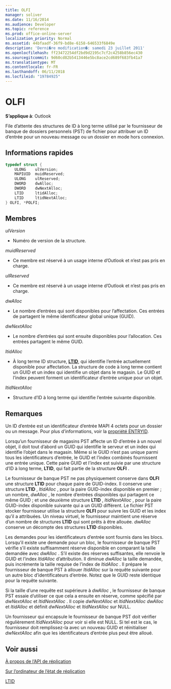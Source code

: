 ```yaml
---
title: OLFI
manager: soliver
ms.date: 11/16/2014
ms.audience: Developer
ms.topic: reference
ms.prod: office-online-server
localization_priority: Normal
ms.assetid: 44bfaadf-36f9-bd8e-6158-646533f6849e
description: 'Derni�re modification�: samedi 23 juillet 2011'
ms.openlocfilehash: ff23472254df2bd9d2195c7cf2c4258b856ec430
ms.sourcegitcommit: 9d60cd82b5413446e5bc8ace2cd689f683fb41a7
ms.translationtype: MT
ms.contentlocale: fr-FR
ms.lasthandoff: 06/11/2018
ms.locfileid: "19784925"
---
```

# <a name="olfi"></a>OLFI

  
  
**S’applique à**: Outlook 
  
File d’attente des structures de ID à long terme utilisé par le fournisseur de banque de dossiers personnels (PST) de fichier pour attribuer un ID d’entrée pour un nouveau message ou un dossier en mode hors connexion.
  
## <a name="quick-info"></a>Informations rapides

```cpp
typedef struct { 
    ULONG    ulVersion; 
    MAPIUID  muidReserved; 
    ULONG    ulReserved; 
    DWORD    dwAlloc; 
    DWORD    dwNextAlloc; 
    LTID     ltidAlloc; 
    LTID     ltidNextAlloc; 
} OLFI, *POLFI;
```

## <a name="members"></a>Membres

 _ulVersion_
  
- Numéro de version de la structure. 
    
 _muidReserved_
  
- Ce membre est réservé à un usage interne d’Outlook et n’est pas pris en charge.
    
 _ulReserved_
  
- Ce membre est réservé à un usage interne d’Outlook et n’est pas pris en charge.
    
 _dwAlloc_
  
- Le nombre d’entrées qui sont disponibles pour l’affectation. Ces entrées de partagent le même identificateur global unique (GUID).
    
 _dwNextAlloc_
  
- Le nombre d’entrées qui sont ensuite disponibles pour l’allocation. Ces entrées partagent le même GUID.
    
 _ltidAlloc_
  
- À long terme ID structure, **[LTID](ltid.md)**, qui identifie l’entrée actuellement disponible pour affectation. La structure de code à long terme contient un GUID et un index qui identifie un objet dans le magasin. Le GUID et l’index peuvent forment un identificateur d’entrée unique pour un objet. 
    
 _ltidNextAlloc_
  
- Structure d’ID à long terme qui identifie l’entrée suivante disponible.
    
## <a name="remarks"></a>Remarques

Un ID d’entrée est un identificateur d’entrée MAPI 4 octets pour un dossier ou un message. Pour plus d’informations, voir la [propriété ENTRYID](http://msdn.microsoft.com/en-us/library/ms836424).
  
Lorsqu’un fournisseur de magasins PST affecte un ID d’entrée à un nouvel objet, il doit tout d’abord un GUID qui identifie le serveur et un index qui identifie l’objet dans le magasin. Même si le GUID n’est pas unique parmi tous les identificateurs d’entrée, le GUID et l’index combinés fournissent une entrée unique. Cette paire GUID et l’index est suivie par une structure d’ID à long terme, **LTID**, qui fait partie de la structure **OLFI** . 
  
Le fournisseur de banque PST ne pas physiquement conserve dans **OLFI** une structure **LTID** pour chaque paire de GUID-index. Il conserve une structure **LTID** , *ltidAlloc* , pour la paire GUID-index disponible en premier ; un nombre, *dwAlloc* , le nombre d’entrées disponibles qui partagent ce même GUID ; et une deuxième structure **LTID** , *ltidNextAlloc* , pour la paire GUID-index disponible suivante qui a un GUID différent. Le fichier PST stocker fournisseur utilise la structure **OLFI** pour suivre les GUID et les index qu’il a attribuées. Un niveau virtuel, le fournisseur maintient une réserve d’un nombre de structures **LTID** qui sont prêts à être allouée.  *dwAlloc* conserve un décompte des structures **LTID** disponibles. 
  
Les demandes pour les identificateurs d’entrée sont fournis dans les blocs. Lorsqu’il existe une demande pour un bloc, le fournisseur de banque PST vérifie s’il existe suffisamment réserve disponible en comparant la taille demandée avec *dwAlloc* . S’il existe des réserves suffisantes, elle renvoie le GUID et l’index *ltidAlloc* d’attribution. Il diminue *dwAlloc* la taille demandée, puis incrémente la taille requise de l’index de *ltidAlloc* . Il prépare le fournisseur de banque PST à allouer *ltidAlloc* sur la requête suivante pour un autre bloc d’identificateurs d’entrée. Notez que le GUID reste identique pour la requête suivante. 
  
Si la taille d’une requête est supérieure à *dwAlloc* , le fournisseur de banque PST essaie d’utiliser ce que cela a ensuite en réserve, comme spécifié par *dwNextAlloc* et *ltidNextAlloc* . Il copie *dwNextAlloc* et *ltidNextAlloc* *dwAlloc* et *ltidAlloc* et définit *dwNextAlloc* et *ltidNextAlloc* sur NULL. 
  
Un fournisseur qui encapsule le fournisseur de banque PST doit vérifier régulièrement *ltidNextAlloc* pour voir si elle est NULL. Si tel est le cas, le fournisseur doit remplissez-la avec un nouveau GUID et réinitialiser *dwNextAlloc* afin que les identificateurs d’entrée plus peut être alloué. 
  
## <a name="see-also"></a>Voir aussi



[À propos de l’API de réplication](about-the-replication-api.md)
  
[Sur l’ordinateur de l’état de réplication](about-the-replication-state-machine.md)
  
[LTID](ltid.md)

